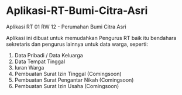 # Aplikasi-RT-Bumi-Citra-Asri
Aplikasi RT 01  RW 12 - Perumahan Bumi Citra Asri

Aplikasi ini dibuat untuk memudahkan Pengurus RT baik itu bendahara sekretaris dan pengurus lainnya untuk data warga, seperti:

1. Data Pribadi / Data Keluarga
2. Data Tempat Tinggal
3. Iuran Warga
4. Pembuatan Surat Izin Tinggal (Comingsoon)
5. Pembuatan Surat Pengantar Nikah (Comingsoon)
6. Pembuatan Surat Izin Usaha (Comingsoon)
